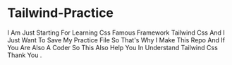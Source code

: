 # Tailwind-Practice
I Am Just Starting For Learning Css Famous Framework Tailwind Css And I Just Want To Save My Practice File So That's Why I Make This Repo 
And If You Are Also A Coder So This Also Help You In Understand Tailwind Css Thank You .
